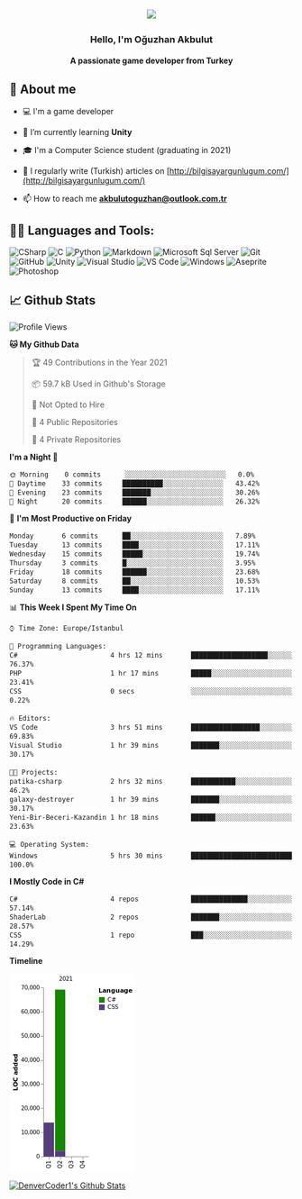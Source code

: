 <h3 align="center"><img width="30%" src="https://i.ibb.co/X8Kzg5W/playing-music-bro.png"></h3>

<h3 align="center">Hello, I'm Oğuzhan Akbulut</h3>
<h4 align="center">A passionate game developer from Turkey</h3>

## 📖 About me

- :computer: I'm a game developer

- 🌱 I’m currently learning **Unity**

- 🎓 I'm a Computer Science student (graduating in 2021)

- 📝 I regularly write (Turkish) articles on [http://bilgisayargunlugum.com/](http://bilgisayargunlugum.com/)

- 📫 How to reach me **akbulutoguzhan@outlook.com.tr**


## 👨‍💻 Languages and Tools:

![CSharp](https://img.shields.io/badge/-C%20Sharp-239120?logo=C-sharp&style=flat-square)
![C](http://img.shields.io/badge/-C-A8B9CC?style=flat-square&logo=c&logoColor=ffffff)
![Python](http://img.shields.io/badge/-Python-3776AB?style=flat-square&logo=python&logoColor=ffffff)
![Markdown](https://img.shields.io/badge/-Markdown-000000?style=flat-square&logo=markdown)
![Microsoft Sql Server](https://img.shields.io/badge/-Sql%20Server-CC2927?style=flat-square&logo=microsoft-sql-server&logoColor=ffffff)
![Git](https://img.shields.io/badge/-Git-%23F05032?style=flat-square&logo=git&logoColor=%23ffffff)
![GitHub](https://img.shields.io/badge/-GitHub-181717?style=flat-square&logo=github)
![Unity](https://img.shields.io/badge/-Unity-000000?logo=Unity&style=flat-square)
![Visual Studio](https://img.shields.io/badge/-Visual%20Studio-5C2D91?logo=Visual-Studio&style=flat-square)
![VS Code](http://img.shields.io/badge/-VS%20Code-007ACC?style=flat-square&logo=visual-studio-code&logoColor=ffffff)
![Windows](http://img.shields.io/badge/-Windows-0078D6?style=flat-square&logo=windows&logoColor=ffffff)
![Aseprite](https://img.shields.io/badge/-Aseprite-7D929E?logo=Aseprite&style=flat-square&logoColor=ffffff)
![Photoshop](https://img.shields.io/badge/-Photoshop-31A8FF?logo=Adobe-Photoshop&style=flat-square&logoColor=ffffff)

## 📈 Github Stats

<!--START_SECTION:waka-->
![Profile Views](http://img.shields.io/badge/Profile%20Views-0-blue)

**🐱 My Github Data** 

> 🏆 49 Contributions in the Year 2021
 > 
> 📦 59.7 kB Used in Github's Storage 
 > 
> 🚫 Not Opted to Hire
 > 
> 📜 4 Public Repositories 
 > 
> 🔑 4 Private Repositories  
 > 
**I'm a Night 🦉** 

```text
🌞 Morning    0 commits      ░░░░░░░░░░░░░░░░░░░░░░░░░   0.0% 
🌆 Daytime    33 commits     ██████████░░░░░░░░░░░░░░░   43.42% 
🌃 Evening    23 commits     ███████░░░░░░░░░░░░░░░░░░   30.26% 
🌙 Night      20 commits     ██████░░░░░░░░░░░░░░░░░░░   26.32%

```
📅 **I'm Most Productive on Friday** 

```text
Monday       6 commits      ██░░░░░░░░░░░░░░░░░░░░░░░   7.89% 
Tuesday      13 commits     ████░░░░░░░░░░░░░░░░░░░░░   17.11% 
Wednesday    15 commits     █████░░░░░░░░░░░░░░░░░░░░   19.74% 
Thursday     3 commits      █░░░░░░░░░░░░░░░░░░░░░░░░   3.95% 
Friday       18 commits     ██████░░░░░░░░░░░░░░░░░░░   23.68% 
Saturday     8 commits      ██░░░░░░░░░░░░░░░░░░░░░░░   10.53% 
Sunday       13 commits     ████░░░░░░░░░░░░░░░░░░░░░   17.11%

```


📊 **This Week I Spent My Time On** 

```text
⌚︎ Time Zone: Europe/Istanbul

💬 Programming Languages: 
C#                       4 hrs 12 mins       ███████████████████░░░░░░   76.37% 
PHP                      1 hr 17 mins        █████░░░░░░░░░░░░░░░░░░░░   23.41% 
CSS                      0 secs              ░░░░░░░░░░░░░░░░░░░░░░░░░   0.22%

🔥 Editors: 
VS Code                  3 hrs 51 mins       █████████████████░░░░░░░░   69.83% 
Visual Studio            1 hr 39 mins        ███████░░░░░░░░░░░░░░░░░░   30.17%

🐱‍💻 Projects: 
patika-csharp            2 hrs 32 mins       ███████████░░░░░░░░░░░░░░   46.2% 
galaxy-destroyer         1 hr 39 mins        ███████░░░░░░░░░░░░░░░░░░   30.17% 
Yeni-Bir-Beceri-Kazandin 1 hr 18 mins        ██████░░░░░░░░░░░░░░░░░░░   23.63%

💻 Operating System: 
Windows                  5 hrs 30 mins       █████████████████████████   100.0%

```

**I Mostly Code in C#** 

```text
C#                       4 repos             ██████████████░░░░░░░░░░░   57.14% 
ShaderLab                2 repos             ███████░░░░░░░░░░░░░░░░░░   28.57% 
CSS                      1 repo              ███░░░░░░░░░░░░░░░░░░░░░░   14.29%

```


**Timeline**

![Chart not found](https://raw.githubusercontent.com/akbulutoguzhan/akbulutoguzhan/main/charts/bar_graph.png) 


<!--END_SECTION:waka-->

<!-- https://github.com/anuraghazra/github-readme-stats -->
<a href="https://github.com/anuraghazra/github-readme-stats"><img alt="DenverCoder1's Github Stats" src="https://github-readme-stats.vercel.app/api?username=akbulutoguzhan&show_icons=true&count_private=true&hide=" /></a>
<!--START_SECTION:activity-->

